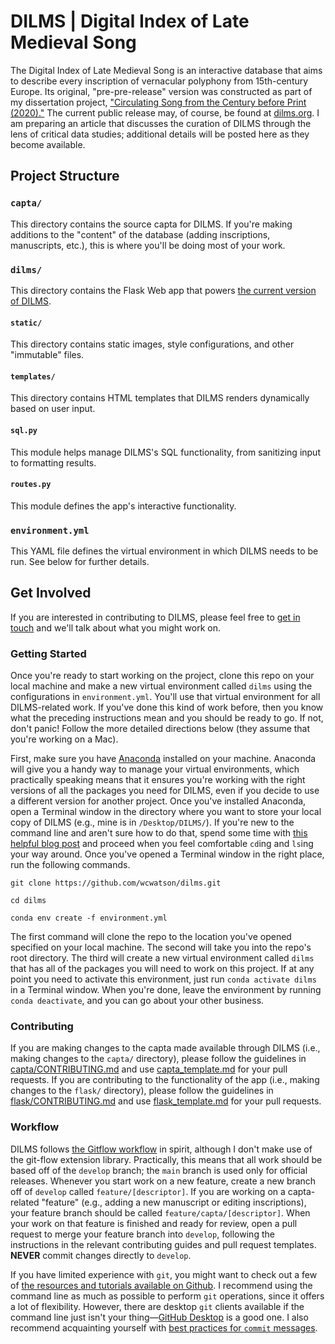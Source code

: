 # DILMS | Digital Index of Late Medieval Song

The Digital Index of Late Medieval Song is an interactive database that aims to describe every inscription of vernacular polyphony from 15th-century Europe.
Its original, "pre-pre-release" version was constructed as part of my dissertation project, ["Circulating Song from the Century before Print (2020)."][1]
The current public release may, of course, be found at [dilms.org][2].
I am preparing an article that discusses the curation of DILMS through the lens of critical data studies; additional details will be posted here as they become available.


## Project Structure

### `capta/`
This directory contains the source capta for DILMS.
If you're making additions to the "content" of the database (adding inscriptions, manuscripts, etc.), this is where you'll be doing most of your work.

### `dilms/`
This directory contains the Flask Web app that powers [the current version of DILMS][2].

#### `static/`
This directory contains static images, style configurations, and other "immutable" files.

#### `templates/`
This directory contains HTML templates that DILMS renders dynamically based on user input.

#### `sql.py`
This module helps manage DILMS's SQL functionality, from sanitizing input to formatting results.

#### `routes.py`
This module defines the app's interactive functionality.

### `environment.yml`
This YAML file defines the virtual environment in which DILMS needs to be run.
See below for further details.


## Get Involved

If you are interested in contributing to DILMS, please feel free to [get in touch](mailto:admin@dilms.org) and we'll talk about what you might work on.

### Getting Started
Once you're ready to start working on the project, clone this repo on your local machine and make a new virtual environment called `dilms` using the configurations in `environment.yml`.
You'll use that virtual environment for all DILMS-related work.
If you've done this kind of work before, then you know what the preceding instructions mean and you should be ready to go.
If not, don't panic!
Follow the more detailed directions below (they assume that you're working on a Mac).

First, make sure you have [Anaconda][3] installed on your machine.
Anaconda will give you a handy way to manage your virtual environments, which practically speaking means that it ensures you're working with the right versions of all the packages you need for DILMS, even if you decide to use a different version for another project.
Once you've installed Anaconda, open a Terminal window in the directory where you want to store your local copy of DILMS (e.g., mine is in `/Desktop/DILMS/`).
If you're new to the command line and aren't sure how to do that, spend some time with [this helpful blog post][4] and proceed when you feel comfortable `cd`ing and `ls`ing your way around.
Once you've opened a Terminal window in the right place, run the following commands.
```shell
git clone https://github.com/wcwatson/dilms.git

cd dilms

conda env create -f environment.yml
```
The first command will clone the repo to the location you've opened specified on your local machine.
The second will take you into the repo's root directory.
The third will create a new virtual environment called `dilms` that has all of the packages you will need to work on this project.
If at any point you need to activate this environment, just run `conda activate dilms` in a Terminal window.
When you're done, leave the environment by running `conda deactivate`, and you can go about your other business.

### Contributing
If you are making changes to the capta made available through DILMS (i.e., making changes to the `capta/` directory), please follow the guidelines in [capta/CONTRIBUTING.md](capta/CONTRIBUTING.md) and use [capta_template.md](.github/PULL_REQUEST_TEMPLATE/capta_template.md) for your pull requests.
If you are contributing to the functionality of the app (i.e., making changes to the `flask/` directory), please follow the guidelines in [flask/CONTRIBUTING.md](flask/CONTRIBUTING.md) and use [flask_template.md](.github/PULL_REQUEST_TEMPLATE/flask_template.md) for your pull requests.

### Workflow
DILMS follows [the Gitflow workflow][5] in spirit, although I don't make use of the git-flow extension library.
Practically, this means that all work should be based off of the `develop` branch; the `main` branch is used only for official releases.
Whenever you start work on a new feature, create a new branch off of `develop` called `feature/[descriptor]`.
If you are working on a capta-related "feature" (e.g., adding a new manuscript or editing inscriptions), your feature branch should be called `feature/capta/[descriptor]`.
When your work on that feature is finished and ready for review, open a pull request to merge your feature branch into `develop`, following the instructions in the relevant contributing guides and pull request templates.
**NEVER** commit changes directly to `develop`.

If you have limited experience with `git`, you might want to check out a few of [the resources and tutorials available on Github][6].
I recommend using the command line as much as possible to perform `git` operations, since it offers a lot of flexibility.
However, there are desktop `git` clients available if the command line just isn't your thing&mdash;[GitHub Desktop](https://desktop.github.com/) is a good one.
I also recommend acquainting yourself with [best practices for `commit` messages][7].

[1]: <https://www.researchgate.net/publication/340849806_Circulating_Song_from_the_Century_before_Print>
[2]: <http://www.dilms.org>
[3]: <https://www.anaconda.com/>
[4]: <https://medium.com/@grace.m.nolan/terminal-for-beginners-e492ba10902a>
[5]: <https://www.atlassian.com/git/tutorials/comparing-workflows/gitflow-workflow>
[6]: <https://try.github.io/>
[7]: <https://chris.beams.io/posts/git-commit/>
